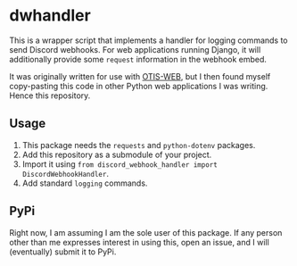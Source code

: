 # dwhandler

This is a wrapper script that implements a handler
for logging commands to send Discord webhooks.
For web applications running Django, it will additionally
provide some `request` information in the webhook embed.

It was originally written for use with
[OTIS-WEB](https://github.com/vEnhance/otis-web),
but I then found myself copy-pasting this code in other
Python web applications I was writing.
Hence this repository.

## Usage

1. This package needs the `requests` and `python-dotenv` packages.
2. Add this repository as a submodule of your project.
3. Import it using `from discord_webhook_handler import DiscordWebhookHandler`.
4. Add standard `logging` commands.

## PyPi

Right now, I am assuming I am the sole user of this package.
If any person other than me expresses interest in using this,
open an issue, and I will (eventually) submit it to PyPi.
